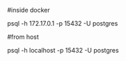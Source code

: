 #inside docker

psql -h 172.17.0.1 -p 15432 -U postgres

#from host

psql -h localhost -p 15432 -U postgres
